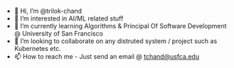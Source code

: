 - 👋 Hi, I’m @trilok-chand
- 👀 I’m interested in  AI/ML related stuff
- 🌱 I’m currently learning Algorithms & Principal Of Software Development @ University of San Francisco
- 💞️ I’m looking to collaborate on any distruted system / project such as Kubernetes etc.
- 📫 How to reach me - Just send an email @ tchand@usfca.edu

<!---
trilok-chand/trilok-chand is a ✨ special ✨ repository because its `README.md` (this file) appears on your GitHub profile.
You can click the Preview link to take a look at your changes.
--->
